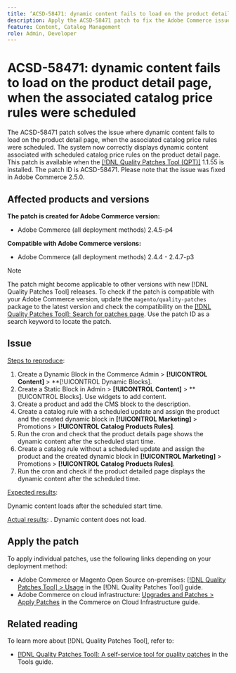 ```yaml
---
title: ‘ACSD-58471: dynamic content fails to load on the product detail page, when the associated catalog price rules were scheduled’
description: Apply the ACSD-58471 patch to fix the Adobe Commerce issue where where dynamic content fails to load on the product detail page, when the associated catalog price rules were scheduled.
feature: Content, Catalog Management
role: Admin, Developer
---
```


# ACSD-58471: dynamic content fails to load on the product detail page, when the associated catalog price rules were scheduled

The ACSD-58471 patch solves the issue where dynamic content fails to load on the product detail page, when the associated catalog price rules were scheduled. The system now correctly displays dynamic content associated with scheduled catalog price rules on the product detail page. This patch is available when the [[!DNL Quality Patches Tool (QPT)]](/help/tools/quality-patches-tool/quality-patches-tool-to-self-serve-quality-patches.md) 1.1.55 is installed. The patch ID is ACSD-58471. Please note that the issue was fixed in Adobe Commerce 2.5.0. 

## Affected products and versions

**The patch is created for Adobe Commerce version:**
* Adobe Commerce (all deployment methods) 2.4.5-p4

**Compatible with Adobe Commerce versions:**
* Adobe Commerce (all deployment methods) 2.4.4 - 2.4.7-p3

>[!NOTE]
>
>The patch might become applicable to other versions with new [!DNL Quality Patches Tool] releases. To check if the patch is compatible with your Adobe Commerce version, update the `magento/quality-patches` package to the latest version and check the compatibility on the [[!DNL Quality Patches Tool]: Search for patches page](https://experienceleague.adobe.com/tools/commerce-quality-patches/index.html). Use the patch ID as a search keyword to locate the patch.

## Issue

<u>Steps to reproduce</u>:

1. Create a Dynamic Block in the Commerce Admin > **[!UICONTROL Content]** > **[!UICONTROL Dynamic Blocks].
1. Create a Static Block in Admin > **[!UICONTROL Content]** >  **[!UICONTROL Blocks]. Use widgets to add content.
1. Create a product and add the CMS block to the description.
1. Create a catalog rule with a scheduled update and assign the product and the created dynamic block in **[!UICONTROL Marketing]** > Promotions > **[!UICONTROL Catalog Products Rules]**.
1. Run the cron and check that the product details page shows the dynamic content after the scheduled start time.
1. Create a catalog rule without a scheduled update and assign the product and the created dynamic block in **[!UICONTROL Marketing]** > Promotions > **[!UICONTROL Catalog Products Rules]**.
1. Run the cron and check if the product detailed page displays the dynamic content after the scheduled time.


<u>Expected results</u>:

Dynamic content loads after the scheduled start time.

<u>Actual results</u>:
.
Dynamic content does not load.

## Apply the patch

To apply individual patches, use the following links depending on your deployment method:

* Adobe Commerce or Magento Open Source on-premises: [[!DNL Quality Patches Tool] > Usage](/help/tools/quality-patches-tool/usage.md) in the [!DNL Quality Patches Tool] guide.
* Adobe Commerce on cloud infrastructure: [Upgrades and Patches > Apply Patches](https://experienceleague.adobe.com/docs/commerce-cloud-service/user-guide/develop/upgrade/apply-patches.html) in the Commerce on Cloud Infrastructure guide.


## Related reading

To learn more about [!DNL Quality Patches Tool], refer to:

* [[!DNL Quality Patches Tool]: A self-service tool for quality patches](/help/tools/quality-patches-tool/quality-patches-tool-to-self-serve-quality-patches.md) in the Tools guide.